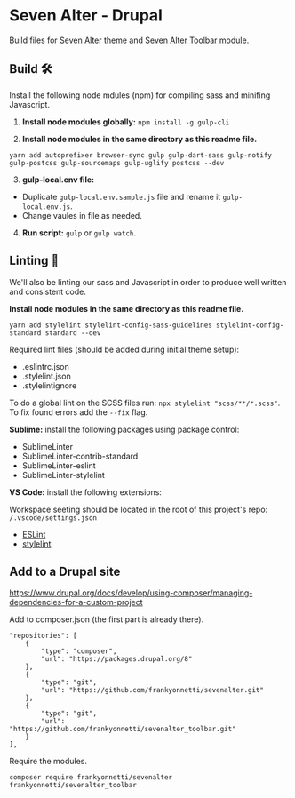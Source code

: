 # Seven Alter - Drupal

Build files for [Seven Alter theme](https://github.com/frankyonnetti/sevenalter) and [Seven Alter Toolbar module](https://github.com/frankyonnetti/sevenalter_toolbar).


## Build 🛠

Install the following node mdules (npm) for compiling sass and minifing Javascript.

1. **Install node modules globally:** `npm install -g gulp-cli`

2. **Install node modules in the same directory as this readme file.**

```
yarn add autoprefixer browser-sync gulp gulp-dart-sass gulp-notify gulp-postcss gulp-sourcemaps gulp-uglify postcss --dev
```

3. **gulp-local.env file:**

  * Duplicate `gulp-local.env.sample.js` file and rename it `gulp-local.env.js`.
  * Change vaules in file as needed.

4. **Run script:** `gulp` or `gulp watch`.


## Linting 🧼

We'll also be linting our sass and Javascript in order to produce well written and consistent code.

**Install node modules in the same directory as this readme file.**

```
yarn add stylelint stylelint-config-sass-guidelines stylelint-config-standard standard --dev
```

Required lint files (should be added during initial theme setup):

- .eslintrc.json
- .stylelint.json
- .stylelintignore

To do a global lint on the SCSS files run: `npx stylelint "scss/**/*.scss"`. To fix found errors add the `--fix` flag.

**Sublime:** install the following packages using package control:

- SublimeLinter
- SublimeLinter-contrib-standard
- SublimeLinter-eslint
- SublimeLinter-stylelint

**VS Code:** install the following extensions:

Workspace seeting should be located in the root of this project's repo: `/.vscode/settings.json`

- [ESLint](https://marketplace.visualstudio.com/items?itemName=dbaeumer.vscode-eslint)
- [stylelint](https://marketplace.visualstudio.com/items?itemName=stylelint.vscode-stylelint)


## Add to a Drupal site

https://www.drupal.org/docs/develop/using-composer/managing-dependencies-for-a-custom-project

Add to composer.json (the first part is already there).

    "repositories": [
        {
            "type": "composer",
            "url": "https://packages.drupal.org/8"
        },
        {
            "type": "git",
            "url": "https://github.com/frankyonnetti/sevenalter.git"
        },
        {
            "type": "git",
            "url": "https://github.com/frankyonnetti/sevenalter_toolbar.git"
        }
    ],

Require the modules.

    composer require frankyonnetti/sevenalter frankyonnetti/sevenalter_toolbar

